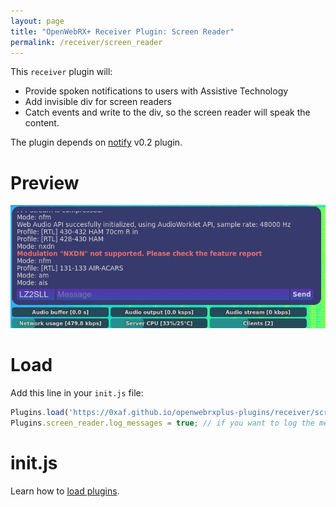 ```yaml
---
layout: page
title: "OpenWebRX+ Receiver Plugin: Screen Reader"
permalink: /receiver/screen_reader
---
```


This `receiver` plugin will:
 - Provide spoken notifications to users with Assistive Technology
 - Add invisible div for screen readers
 - Catch events and write to the div, so the screen reader will speak the content.

The plugin depends on [notify](https://0xaf.github.io/openwebrxplus-plugins/receiver/utils) v0.2 plugin.

# Preview
![connect](screen_reader.png "Preview")

# Load
Add this line in your `init.js` file:
```js
Plugins.load('https://0xaf.github.io/openwebrxplus-plugins/receiver/screen_reader/screen_reader.js');
Plugins.screen_reader.log_messages = true; // if you want to log the messages to the chat window.
```

# init.js
Learn how to [load plugins](/openwebrxplus-plugins/#load-plugins).
